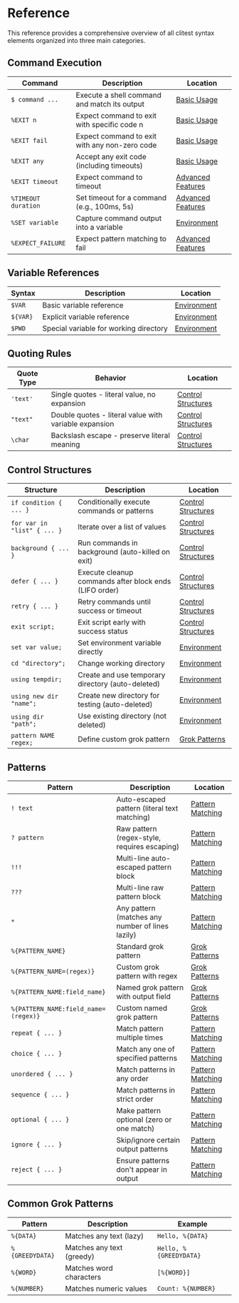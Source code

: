 # Reference

This reference provides a comprehensive overview of all clitest syntax elements organized into three main categories.

## Command Execution

| Command | Description | Location |
|---------|-------------|----------|
| `$ command ...` | Execute a shell command and match its output | [Basic Usage](./basic-usage.md#executing-commands) |
| `%EXIT n` | Expect command to exit with specific code n | [Basic Usage](./basic-usage.md#exit-codes) |
| `%EXIT fail` | Expect command to exit with any non-zero code | [Basic Usage](./basic-usage.md#exit-codes) |
| `%EXIT any` | Accept any exit code (including timeouts) | [Basic Usage](./basic-usage.md#exit-codes) |
| `%EXIT timeout` | Expect command to timeout | [Advanced Features](./advanced-features.md#timeouts) |
| `%TIMEOUT duration` | Set timeout for a command (e.g., 100ms, 5s) | [Advanced Features](./advanced-features.md#timeouts) |
| `%SET variable` | Capture command output into a variable | [Environment](./environment.md#using-set) |
| `%EXPECT_FAILURE` | Expect pattern matching to fail | [Advanced Features](./advanced-features.md#expecting-failures) |

## Variable References

| Syntax | Description | Location |
|--------|-------------|----------|
| `$VAR` | Basic variable reference | [Environment](./environment.md#basic-reference) |
| `${VAR}` | Explicit variable reference | [Environment](./environment.md#explicit-reference) |
| `$PWD` | Special variable for working directory | [Environment](./environment.md#pwd) |

## Quoting Rules

| Quote Type | Behavior | Location |
|------------|----------|----------|
| `'text'` | Single quotes - literal value, no expansion | [Control Structures](./control-structures.md#quoting) |
| `"text"` | Double quotes - literal value with variable expansion | [Control Structures](./control-structures.md#quoting) |
| `\char` | Backslash escape - preserve literal meaning | [Control Structures](./control-structures.md#quoting) | 

## Control Structures

| Structure | Description | Location |
|-----------|-------------|----------|
| `if condition { ... }` | Conditionally execute commands or patterns | [Control Structures](./control-structures.md#conditional-blocks) |
| `for var in "list" { ... }` | Iterate over a list of values | [Control Structures](./control-structures.md#for-loops) |
| `background { ... }` | Run commands in background (auto-killed on exit) | [Control Structures](./control-structures.md#background-processes) |
| `defer { ... }` | Execute cleanup commands after block ends (LIFO order) | [Control Structures](./control-structures.md#deferred-cleanup) |
| `retry { ... }` | Retry commands until success or timeout | [Control Structures](./control-structures.md#retry) |
| `exit script;` | Exit script early with success status | [Control Structures](./control-structures.md#early-exit) |
| `set var value;` | Set environment variable directly | [Environment](./environment.md#using-set) |
| `cd "directory";` | Change working directory | [Environment](./environment.md#changing-directory) |
| `using tempdir;` | Create and use temporary directory (auto-deleted) | [Environment](./environment.md#using-temporary-directories) |
| `using new dir "name";` | Create new directory for testing (auto-deleted) | [Environment](./environment.md#creating-new-directories) |
| `using dir "path";` | Use existing directory (not deleted) | [Environment](./environment.md#using-existing-directories) |
| `pattern NAME regex;` | Define custom grok pattern | [Grok Patterns](./grok-patterns.md#examples) |

## Patterns

| Pattern | Description | Location |
|---------|-------------|----------|
| `! text` | Auto-escaped pattern (literal text matching) | [Pattern Matching](./pattern-matching.md#auto-escaped-patterns) |
| `? pattern` | Raw pattern (regex-style, requires escaping) | [Pattern Matching](./pattern-matching.md#raw-patterns) |
| `!!!` | Multi-line auto-escaped pattern block | [Pattern Matching](./pattern-matching.md#auto-escaped-multi-line) |
| `???` | Multi-line raw pattern block | [Pattern Matching](./pattern-matching.md#raw-multi-line) |
| `*` | Any pattern (matches any number of lines lazily) | [Pattern Matching](./pattern-matching.md#any-pattern) |
| `%{PATTERN_NAME}` | Standard grok pattern | [Grok Patterns](./grok-patterns.md#syntax) |
| `%{PATTERN_NAME=(regex)}` | Custom grok pattern with regex | [Grok Patterns](./grok-patterns.md#syntax) |
| `%{PATTERN_NAME:field_name}` | Named grok pattern with output field | [Grok Patterns](./grok-patterns.md#syntax) |
| `%{PATTERN_NAME:field_name=(regex)}` | Custom named grok pattern | [Grok Patterns](./grok-patterns.md#syntax) |
| `repeat { ... }` | Match pattern multiple times | [Pattern Matching](./pattern-matching.md#repeat) |
| `choice { ... }` | Match any one of specified patterns | [Pattern Matching](./pattern-matching.md#choice) |
| `unordered { ... }` | Match patterns in any order | [Pattern Matching](./pattern-matching.md#unordered) |
| `sequence { ... }` | Match patterns in strict order | [Pattern Matching](./pattern-matching.md#sequence) |
| `optional { ... }` | Make pattern optional (zero or one match) | [Pattern Matching](./pattern-matching.md#optional) |
| `ignore { ... }` | Skip/ignore certain output patterns | [Pattern Matching](./pattern-matching.md#ignore) |
| `reject { ... }` | Ensure patterns don't appear in output | [Pattern Matching](./pattern-matching.md#reject) |

## Common Grok Patterns

| Pattern | Description | Example |
|---------|-------------|---------|
| `%{DATA}` | Matches any text (lazy) | `Hello, %{DATA}` |
| `%{GREEDYDATA}` | Matches any text (greedy) | `Hello, %{GREEDYDATA}` |
| `%{WORD}` | Matches word characters | `[%{WORD}]` |
| `%{NUMBER}` | Matches numeric values | `Count: %{NUMBER}` |

